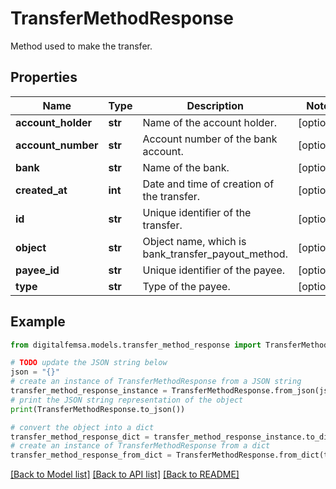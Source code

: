 # TransferMethodResponse

Method used to make the transfer.

## Properties

Name | Type | Description | Notes
------------ | ------------- | ------------- | -------------
**account_holder** | **str** | Name of the account holder. | [optional] 
**account_number** | **str** | Account number of the bank account. | [optional] 
**bank** | **str** | Name of the bank. | [optional] 
**created_at** | **int** | Date and time of creation of the transfer. | [optional] 
**id** | **str** | Unique identifier of the transfer. | [optional] 
**object** | **str** | Object name, which is bank_transfer_payout_method. | [optional] 
**payee_id** | **str** | Unique identifier of the payee. | [optional] 
**type** | **str** | Type of the payee. | [optional] 

## Example

```python
from digitalfemsa.models.transfer_method_response import TransferMethodResponse

# TODO update the JSON string below
json = "{}"
# create an instance of TransferMethodResponse from a JSON string
transfer_method_response_instance = TransferMethodResponse.from_json(json)
# print the JSON string representation of the object
print(TransferMethodResponse.to_json())

# convert the object into a dict
transfer_method_response_dict = transfer_method_response_instance.to_dict()
# create an instance of TransferMethodResponse from a dict
transfer_method_response_from_dict = TransferMethodResponse.from_dict(transfer_method_response_dict)
```
[[Back to Model list]](../README.md#documentation-for-models) [[Back to API list]](../README.md#documentation-for-api-endpoints) [[Back to README]](../README.md)



